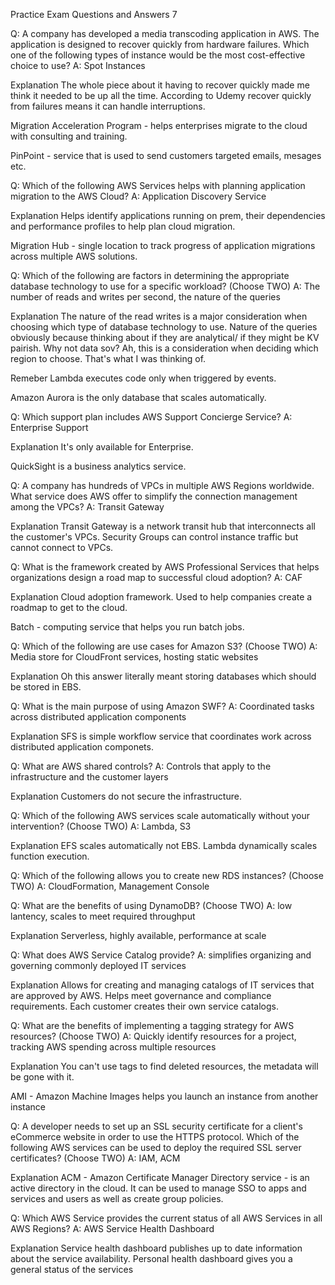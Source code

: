 Practice Exam Questions and Answers 7

Q: A company has developed a media transcoding application in AWS. The application is designed to recover quickly from hardware failures. Which one of the following types of instance would be the most cost-effective choice to use?
A: Spot Instances

Explanation
The whole piece about it having to recover quickly made me think it needed to be up all the time. According to Udemy recover quickly from failures means it can handle interruptions.

Migration Acceleration Program - helps enterprises migrate to the cloud with consulting and training.

PinPoint - service that is used to send customers targeted emails, mesages etc.

Q: Which of the following AWS Services helps with planning application migration to the AWS Cloud?
A: Application Discovery Service

Explanation
Helps identify applications running on prem, their dependencies and performance profiles to help plan cloud migration.

Migration Hub - single location to track progress of application migrations across multiple AWS solutions.

Q: Which of the following are factors in determining the appropriate database technology to use for a specific workload? (Choose TWO)
A: The number of reads and writes per second, the nature of the queries

Explanation
The nature of the read writes is a major consideration when choosing which type of database technology to use. Nature of the queries obviously because thinking about if they are analytical/ if they might be KV pairish. Why not data sov? Ah, this is a consideration when deciding which region to choose. That's what I was thinking of.

Remeber Lambda executes code only when triggered by events.

Amazon Aurora is the only database that scales automatically.

Q: Which support plan includes AWS Support Concierge Service?
A: Enterprise Support

Explanation
It's only available for Enterprise.

QuickSight is a business analytics service.

Q: A company has hundreds of VPCs in multiple AWS Regions worldwide. What service does AWS offer to simplify the connection management among the VPCs?
A: Transit Gateway

Explanation
Transit Gateway is a network transit hub that interconnects all the customer's VPCs. Security Groups can control instance traffic but cannot connect to VPCs.

Q: What is the framework created by AWS Professional Services that helps organizations design a road map to successful cloud adoption?
A: CAF

Explanation
Cloud adoption framework. Used to help companies create a roadmap to get to the cloud.

Batch - computing service that helps you run batch jobs.

Q: Which of the following are use cases for Amazon S3? (Choose TWO)
A: Media store for CloudFront services, hosting static websites

Explanation
Oh this answer literally meant storing databases which should be stored in EBS.

Q: What is the main purpose of using Amazon SWF?
A: Coordinated tasks across distributed application components

Explanation
SFS is simple workflow service that coordinates work across distributed application componets.

Q: What are AWS shared controls?
A: Controls that apply to the infrastructure and the customer layers

Explanation
Customers do not secure the infrastructure.

Q: Which of the following AWS services scale automatically without your intervention? (Choose TWO)
A: Lambda, S3

Explanation
EFS scales automatically not EBS. Lambda dynamically scales function execution.

Q: Which of the following allows you to create new RDS instances? (Choose TWO)
A: CloudFormation, Management Console

Q: What are the benefits of using DynamoDB? (Choose TWO)
A: low lantency, scales to meet required throughput

Explanation
Serverless, highly available, performance at scale

Q: What does AWS Service Catalog provide?
A: simplifies organizing and governing commonly deployed IT services

Explanation
Allows for creating and managing catalogs of IT services that are approved by AWS. Helps meet governance and compliance requirements. Each customer creates their own service catalogs.

Q: What are the benefits of implementing a tagging strategy for AWS resources? (Choose TWO)
A: Quickly identify resources for a project, tracking AWS spending across multiple resources

Explanation
You can't use tags to find deleted resources, the metadata will be gone with it.

AMI - Amazon Machine Images helps you launch an instance from another instance

Q: A developer needs to set up an SSL security certificate for a client's eCommerce website in order to use the HTTPS protocol. Which of the following AWS services can be used to deploy the required SSL server certificates? (Choose TWO)
A: IAM, ACM

Explanation
ACM - Amazon Certificate Manager
Directory service - is an active directory in the cloud. It can be used to manage SSO to apps and services and users as well as create group policies.

Q: Which AWS Service provides the current status of all AWS Services in all AWS Regions?
A: AWS Service Health Dashboard

Explanation
Service health dashboard publishes up to date information about the service availability. Personal health dashboard gives you a general status of the services
